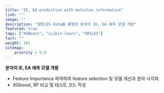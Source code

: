 ```yaml
---
title: "IE, EA prediction with molcules information"
link: ""
image: ""
description: "SMILES data를 활용한 분자의 IE, EA 예측 모델 개발"
featured: true
tags: ["XGBoost", "scikit-learn", "SMILES"]
fact: ""
weight: 101
sitemap: 
    priority : 0.8
---
```

<!-- Read More -->
**분자의 IE, EA 예측 모델 개발**
- Feature Importance 파악하여 feature selection 및 모델 개선과 분자 시각화
- XGboost, RF 비교 및 테스트 코드 작성

